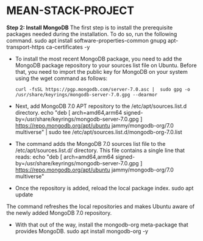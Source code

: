 # MEAN-STACK-PROJECT


**Step 2: Install MongoDB**
 The first step is to install the prerequisite packages needed during the installation. To do so, run the following command.
 sudo apt install software-properties-common gnupg apt-transport-https ca-certificates -y

* To install the most recent MongoDB package, you need to add the MongoDB package repository to your sources list file on Ubuntu. Before that, you need to import the public key for MongoDB 
 on your system using the wget command as follows:

      curl -fsSL https://pgp.mongodb.com/server-7.0.asc |  sudo gpg -o /usr/share/keyrings/mongodb-server-7.0.gpg --dearmor

+ Next, add MongoDB 7.0 APT repository to the /etc/apt/sources.list.d directory.
      echo "deb [ arch=amd64,arm64 signed-by=/usr/share/keyrings/mongodb-server-7.0.gpg ] https://repo.mongodb.org/apt/ubuntu jammy/mongodb-org/7.0 multiverse" | sudo tee 
      /etc/apt/sources.list.d/mongodb-org-7.0.list

+ The command adds the MongoDB 7.0 sources list file to the /etc/apt/sources.list.d/ directory. This file contains a single line that reads:
      echo "deb [ arch=amd64,arm64 signed-by=/usr/share/keyrings/mongodb-server-7.0.gpg ] https://repo.mongodb.org/apt/ubuntu jammy/mongodb-org/7.0 multiverse"

+  Once the repository is added, reload the local package index.
    sudo apt update

  The command refreshes the local repositories and makes Ubuntu aware of the newly added MongoDB 7.0 repository.
+ With that out of the way, install the mongodb-org meta-package that provides MongoDB.
    sudo apt install mongodb-org -y
